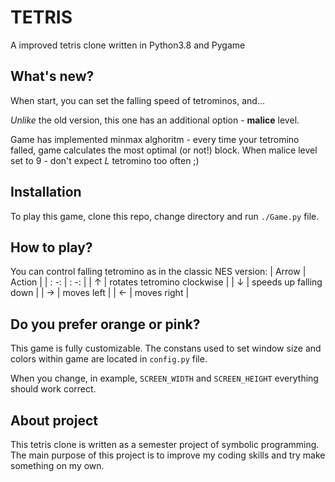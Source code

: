 # TETRIS
A improved tetris clone written in Python3.8 and Pygame

## What's new?
When start, you can set the falling speed of tetrominos, and... 

*Unlike* the old version, this one has an additional option - **malice** level.

Game has implemented minmax alghoritm - every time your tetromino falled, game calculates the most optimal (or not!) block. When malice level set to 9 - don't expect *L* tetromino too often ;) 


## Installation
To play this game, clone this repo, change directory and run ```./Game.py``` file. 

## How to play?
You can control falling tetromino as in the classic NES version:
| Arrow	| Action	|
| : -: 	| : -: 	|
| ↑ 	| rotates tetromino clockwise 	|
| ↓ 	| speeds up falling down 	|
| → 	| moves left 	|
| ← 	| moves right 	|

## Do you prefer orange or pink?
This game is fully customizable. The constans used to set window size and colors within game are located in ```config.py``` file.

When you change, in example, ```SCREEN_WIDTH``` and ```SCREEN_HEIGHT``` everything should work correct. 

## About project
This tetris clone is written as a semester project of symbolic programming. The main purpose of this project is to improve my coding skills and try make something on my own. 
